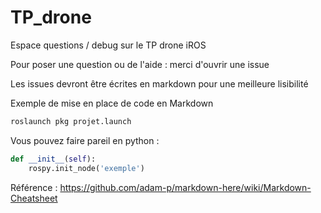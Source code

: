 # TP_drone
Espace questions / debug sur le TP drone iROS


Pour poser une question ou de l'aide : merci d'ouvrir une issue


Les issues devront être écrites en markdown pour une meilleure lisibilité

Exemple de mise en place de code en Markdown
```bash
roslaunch pkg projet.launch
```

Vous pouvez faire pareil en python : 
```python
def __init__(self):
    rospy.init_node('exemple')
```

Référence : https://github.com/adam-p/markdown-here/wiki/Markdown-Cheatsheet

